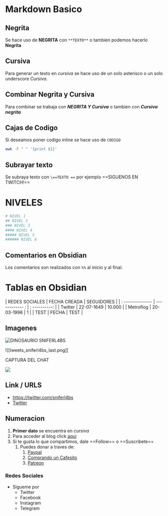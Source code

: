 # Markdown Basico 
##  Negrita
Se hace uso de **NEGRITA** con `**TEXTO**` o tambien podemos hacerlo __Negrita__ 

## Cursiva
Para generar un texto en *cursiva* se hace uso de un solo asterisco o un solo underscore _Cursiva_.

## Combinar Negrita y Cursiva
Para combinar se trabaja con ***NEGRITA Y Cursiva***  o tambien con _**Cursiva negrita**_

## Cajas de Codigo
Si deseamos poner codigo inline se hace uso de `CODIGO`

``` BASH 
awk -F " " '{print $1}'
```

## Subrayar texto
Se subraya texto con `\==TEXTO ==` por ejemplo ==SIGUENOS EN TWITCH!==

# NIVELES

```BASH
# NIVEL 1
## NIVEL 2
### NIVEL 3
#### NIVEL 4
##### NIVEL 5
###### NIVEL 6
```

## Comentarios en Obsidian 

Los comentarios son realizados con `%%` al inicio y al final.

# Tablas en Obsidian 

| REDES SOCIALES   | FECHA CREADA   | SEGUIDORES    |
| : -------------- | ------------ : | : ----------: |
| Twitter          | 22-07-1649     | 10.000        |
| Metroflog        | 20-03-1996     | 1             |
| TEST             | FECHA          | TEST          | 

## Imagenes 

![DINOSAURIO SNIFERL4BS](https://sniferl4bs.com/images/whoami/avatar.jpg)

![[tweets_sniferl4bs_last.png]]

CAPTURA DEL CHAT

![](Pasted%20image%2020220326234550.png)

## Link / URLS

- https://twitter.com/sniferl4bs
- [Twitter](https://twitter.com/sniferl4bs)

## Numeracion 
1. **Primer dato** se encuentra en *cursiva*
3. Para acceder al blog click [aqui](https://www.sniferl4bs.com)
3. Si te gusta lo que compartimos, dale ==Follow== o ==Suscribete==
	1. Puedes donar a traves de:
		1. [Paypal](https://streamelements.com/sniferl4bs/tipPronto)
		2. [Comprando un Cafesito](https://www.buymeacoffee.com/sniferl4bs )
		3. [Patreon](https://www.patreon.com/sniferl4bs)
### Redes Sociales
- Sigueme por 
	- Twitter
	- Facebook
	- Instagram
	- Telegram
	